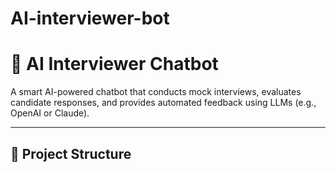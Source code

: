 # AI-interviewer-bot


# 🤖 AI Interviewer Chatbot

A smart AI-powered chatbot that conducts mock interviews, evaluates candidate responses, and provides automated feedback using LLMs (e.g., OpenAI or Claude).

---

## 📁 Project Structure
